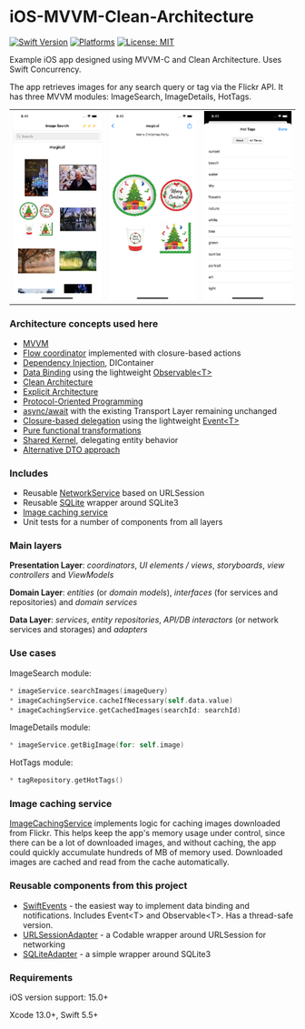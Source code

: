 # iOS-MVVM-Clean-Architecture
[![Swift Version](https://img.shields.io/badge/Swift-5-F16D39.svg?style=flat)](https://swift.org)
[![Platforms](https://img.shields.io/badge/platform-iOS-lightgrey.svg)](https://developer.apple.com/swift/)
[![License: MIT](https://img.shields.io/badge/License-MIT-yellow.svg)](https://github.com/denissimon/iOS-MVVM-Clean-Architecture/blob/master/LICENSE)

Example iOS app designed using MVVM-C and Clean Architecture. Uses Swift Concurrency.

The app retrieves images for any search query or tag via the Flickr API. It has three MVVM modules: ImageSearch, ImageDetails, HotTags.

<table> 
  <tr>
    <td> <img src="Screenshots/1 iOS-MVVM-Clean-Architecture Screen Shot - 2023-12-17.png" width = 252px></td>
    <td> <img src="Screenshots/2 iOS-MVVM-Clean-Architecture Screen Shot - 2023-12-17.png" width = 252px></td>
    <td> <img src="Screenshots/3 iOS-MVVM-Clean-Architecture Screen Shot - 2023-12-17.png" width = 252px></td>
  </tr>
</table>

### Architecture concepts used here

- [MVVM][MVVMLink]
- [Flow coordinator][FlowCoordinatorLink] implemented with closure-based actions
- [Dependency Injection][DIContainerLink], DIContainer
- [Data Binding][DataBindingLink] using the lightweight [Observable\<T\>][ObservableLink]
- [Clean Architecture][CleanArchitectureLink]
- [Explicit Architecture][ExplicitArchitectureLink]
- [Protocol-Oriented Programming][POPLink]
- [async/await][AsyncAwaitLink] with the existing Transport Layer remaining unchanged
- [Closure-based delegation][ClosureBasedDelegationLink] using the lightweight [Event\<T\>][EventLink]
- [Pure functional transformations][PureFunctionalTransformationsLink]
- [Shared Kernel][SharedKernelLink], delegating entity behavior
- [Alternative DTO approach][AlternativeDTOApproachLink]

[MVVMLink]: https://github.com/denissimon/iOS-MVVM-Clean-Architecture/tree/master/ImageSearch/Modules/ImagesFeature/ImageSearch
[FlowCoordinatorLink]: https://github.com/denissimon/iOS-MVVM-Clean-Architecture/tree/master/ImageSearch/Coordinator
[DIContainerLink]: https://github.com/denissimon/iOS-MVVM-Clean-Architecture/blob/master/ImageSearch/Coordinator/DIContainer/DIContainer.swift
[ObservableLink]: https://github.com/denissimon/iOS-MVVM-Clean-Architecture/tree/master/ImageSearch/Common/Utils/SwiftEvents.swift
[DataBindingLink]: https://github.com/denissimon/iOS-MVVM-Clean-Architecture/blob/master/ImageSearch/Modules/ImagesFeature/ImageSearch/ViewModel/DefaultImageSearchViewModel.swift
[EventLink]: https://github.com/denissimon/iOS-MVVM-Clean-Architecture/tree/master/ImageSearch/Common/Utils/SwiftEvents.swift
[CleanArchitectureLink]: https://blog.cleancoder.com/uncle-bob/2012/08/13/the-clean-architecture.html
[ExplicitArchitectureLink]: https://herbertograca.com/2017/11/16/explicit-architecture-01-ddd-hexagonal-onion-clean-cqrs-how-i-put-it-all-together
[POPLink]: https://www.swiftanytime.com/blog/protocol-oriented-programming-in-swift
[AsyncAwaitLink]: https://github.com/denissimon/iOS-MVVM-Clean-Architecture/tree/master/ImageSearch/Data/Repositories
[ClosureBasedDelegationLink]: https://github.com/denissimon/iOS-MVVM-Clean-Architecture/blob/master/ImageSearch/Modules/ImagesFeature/HotTags/ViewModel/DefaultHotTagsViewModel.swift
[PureFunctionalTransformationsLink]: https://github.com/denissimon/iOS-MVVM-Clean-Architecture/blob/master/ImageSearch/Data/Repositories/DefaultImageRepository.swift 
[SharedKernelLink]: https://github.com/denissimon/iOS-MVVM-Clean-Architecture/blob/master/ImageSearch/Domain/Services/SharedKernel.swift
[AlternativeDTOApproachLink]: https://medium.com/geekculture/why-we-shouldnt-use-data-transfer-objects-in-swift-38dcef529a66

### Includes

- Reusable [NetworkService][NetworkServiceLink] based on URLSession
- Reusable [SQLite][SQLiteAdapterLink] wrapper around SQLite3
- [Image caching service][ImageCachingServiceLink]
- Unit tests for a number of components from all layers

[NetworkServiceLink]: https://github.com/denissimon/iOS-MVVM-Clean-Architecture/tree/master/ImageSearch/Data/Network/NetworkService
[SQLiteAdapterLink]: https://github.com/denissimon/iOS-MVVM-Clean-Architecture/blob/master/ImageSearch/Data/Storages/SQLite
[ImageCachingServiceLink]: https://github.com/denissimon/iOS-MVVM-Clean-Architecture/blob/master/ImageSearch/Data/Services/DefaultImageCachingService.swift

### Main layers

**Presentation Layer**: _coordinators_, _UI elements / views_, _storyboards_, _view controllers_ and _ViewModels_

**Domain Layer**: _entities_ (or _domain models_), _interfaces_ (for services and repositories) and _domain services_

**Data Layer**: _services_, _entity repositories_, _API/DB interactors_ (or network services and storages) and _adapters_

### Use cases

ImageSearch module:
```swift
* imageService.searchImages(imageQuery)
* imageCachingService.cacheIfNecessary(self.data.value)
* imageCachingService.getCachedImages(searchId: searchId)
```

ImageDetails module:
```swift
* imageService.getBigImage(for: self.image)
```

HotTags module:
```swift
* tagRepository.getHotTags()
```

### Image caching service

[ImageCachingService][ImageCachingServiceLink] implements logic for caching images downloaded from Flickr. This helps keep the app's memory usage under control, since there can be a lot of downloaded images, and without caching, the app could quickly accumulate hundreds of MB of memory used. Downloaded images are cached and read from the cache automatically.

### Reusable components from this project

- [SwiftEvents](https://github.com/denissimon/SwiftEvents) - the easiest way to implement data binding and notifications. Includes Event\<T\> and Observable\<T\>. Has a thread-safe version.
- [URLSessionAdapter](https://github.com/denissimon/URLSessionAdapter) - a Codable wrapper around URLSession for networking
- [SQLiteAdapter](https://github.com/denissimon/SQLiteAdapter) - a simple wrapper around SQLite3

### Requirements

iOS version support: 15.0+

Xcode 13.0+, Swift 5.5+

